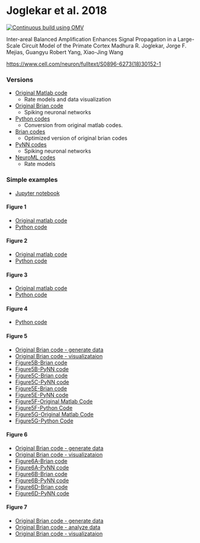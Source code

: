 # Joglekar et al. 2018

[![Continuous build using OMV](https://github.com/OpenSourceBrain/JoglekarEtAl18/actions/workflows/omv-ci.yml/badge.svg)](https://github.com/OpenSourceBrain/JoglekarEtAl18/actions/workflows/omv-ci.yml)

Inter-areal Balanced Amplification Enhances Signal Propagation in a Large-Scale Circuit Model of the Primate Cortex
Madhura R. Joglekar, Jorge F. Mejias, Guangyu Robert Yang, Xiao-Jing Wang

https://www.cell.com/neuron/fulltext/S0896-6273(18)30152-1


### Versions
- [Original Matlab code](https://github.com/OpenSourceBrain/JoglekarEtAl18/tree/master/Matlab)
	- Rate models and data visualization
- [Original Brian code](https://github.com/OpenSourceBrain/JoglekarEtAl18/tree/master/Brian/OriginalCodes)
	- Spiking neuronal networks
- [Python codes](https://github.com/OpenSourceBrain/JoglekarEtAl18/tree/master/Python)
	- Conversion from original matlab codes.
- [Brian codes](https://github.com/OpenSourceBrain/JoglekarEtAl18/tree/master/Brian)
	- Optimized version of original brian codes
- [PyNN codes](https://github.com/OpenSourceBrain/JoglekarEtAl18/tree/master/PyNN)
	- Spiking neuronal networks
- [NeuroML codes](https://github.com/OpenSourceBrain/JoglekarEtAl18/tree/master/NeuroML2)
	- Rate models

### Simple examples
- [Jupyter notebook](https://github.com/OpenSourceBrain/JoglekarEtAl18/tree/master/Notebooks)

#### Figure 1
- [Original matlab code](https://github.com/OpenSourceBrain/JoglekarEtAl18/blob/master/Matlab/rishimodel_generatefigs_rate.m)
- [Python code](https://github.com/OpenSourceBrain/JoglekarEtAl18/blob/master/Python/figure1.py)

#### Figure 2
- [Original matlab code](https://github.com/OpenSourceBrain/JoglekarEtAl18/blob/master/Matlab/rishimodel_generatefigs_rate.m)
- [Python code](https://github.com/OpenSourceBrain/JoglekarEtAl18/blob/master/Python/figure2.py)

#### Figure 3
- [Original matlab code](https://github.com/OpenSourceBrain/JoglekarEtAl18/blob/master/Matlab/rishimodel_generatefigs_rate.m)
- [Python code](https://github.com/OpenSourceBrain/JoglekarEtAl18/blob/master/Python/figure3.py)

#### Figure 4
- [Python code](https://github.com/OpenSourceBrain/JoglekarEtAl18/blob/master/Python/figure4.py)

#### Figure 5

- [Original Brian code - generate data](https://github.com/OpenSourceBrain/JoglekarEtAl18/blob/master/Brian/OriginalCodes/rishimodelpython_brian2_spiking.py)
- [Original Brian code - visualizataion](https://github.com/OpenSourceBrain/JoglekarEtAl18/blob/master/Brian/OriginalCodes/rishimodel_generatefigs_spiking.py)
- [Figure5B-Brian code](https://github.com/OpenSourceBrain/JoglekarEtAl18/blob/master/Brian/figures.py)
- [Figure5B-PyNN code](https://github.com/OpenSourceBrain/JoglekarEtAl18/blob/master/PyNN/figuresPyNN.py)
- [Figure5C-Brian code](https://github.com/OpenSourceBrain/JoglekarEtAl18/blob/master/Brian/figures.py)
- [Figure5C-PyNN code](https://github.com/OpenSourceBrain/JoglekarEtAl18/blob/master/PyNN/figuresPyNN.py)
- [Figure5E-Brian code](https://github.com/OpenSourceBrain/JoglekarEtAl18/blob/master/Brian/figures.py)
- [Figure5E-PyNN code](https://github.com/OpenSourceBrain/JoglekarEtAl18/blob/master/PyNN/figuresPyNN.py)
- [Figure5F-Original Matlab Code](https://github.com/OpenSourceBrain/JoglekarEtAl18/blob/master/Matlab/rishimodel_generatefigs_rate.m)
- [Figure5F-Python Code](https://github.com/OpenSourceBrain/JoglekarEtAl18/blob/master/Python/figure5F.py)
- [Figure5G-Original Matlab Code](https://github.com/OpenSourceBrain/JoglekarEtAl18/blob/master/Matlab/rishimodel_generatefigs_rate.m)
- [Figure5G-Python Code](https://github.com/OpenSourceBrain/JoglekarEtAl18/blob/master/Python/figure5G.py)

#### Figure 6

- [Original Brian code - generate data](https://github.com/OpenSourceBrain/JoglekarEtAl18/blob/master/Brian/OriginalCodes/rishimodelpython_brian2_spiking.py)
- [Original Brian code - visualizataion](https://github.com/OpenSourceBrain/JoglekarEtAl18/blob/master/Brian/OriginalCodes/rishimodel_generatefigs_spiking.py)
- [Figure6A-Brian code](https://github.com/OpenSourceBrain/JoglekarEtAl18/blob/master/Brian/figures.py)
- [Figure6A-PyNN code](https://github.com/OpenSourceBrain/JoglekarEtAl18/blob/master/PyNN/figuresPyNN.py)
- [Figure6B-Brian code](https://github.com/OpenSourceBrain/JoglekarEtAl18/blob/master/Brian/figures.py)
- [Figure6B-PyNN code](https://github.com/OpenSourceBrain/JoglekarEtAl18/blob/master/PyNN/figuresPyNN.py)
- [Figure6D-Brian code](https://github.com/OpenSourceBrain/JoglekarEtAl18/blob/master/Brian/figures.py)
- [Figure6D-PyNN code](https://github.com/OpenSourceBrain/JoglekarEtAl18/blob/master/PyNN/figuresPyNN.py)

#### Figure 7

- [Original Brian code - generate data](https://github.com/OpenSourceBrain/JoglekarEtAl18/blob/master/Brian/OriginalCodes/consciousness.py)
- [Original Brian code - analyze data](https://github.com/OpenSourceBrain/JoglekarEtAl18/blob/master/Brian/OriginalCodes/cons_analyzedata.py)
- [Original Brian code - visualizataion](https://github.com/OpenSourceBrain/JoglekarEtAl18/blob/master/Brian/OriginalCodes/rishimodel_generatefigs_spiking.py)
